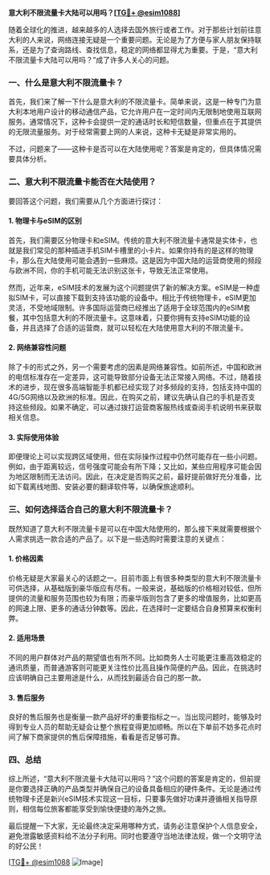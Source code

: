 **意大利不限流量卡大陆可以用吗？[[TG💪+ @esim1088](https://t.me/s/esim1088)]**

随着全球化的推进，越来越多的人选择去国外旅行或者工作。对于那些计划前往意大利的人来说，网络连接无疑是一个重要问题。无论是为了方便与家人朋友保持联系，还是为了查询路线、查找信息，稳定的网络都显得尤为重要。于是，“意大利不限流量卡大陆可以用吗？”成了许多人关心的问题。

### 一、什么是意大利不限流量卡？

首先，我们来了解一下什么是意大利的不限流量卡。简单来说，这是一种专门为意大利本地用户设计的移动通信产品，它允许用户在一定时间内无限制地使用互联网服务。通常情况下，这种卡会提供一定的通话时长和短信数量，但重点在于其提供的无限流量服务。对于经常需要上网的人来说，这种卡无疑是非常实用的。

不过，问题来了——这种卡是否可以在大陆使用呢？答案是肯定的，但具体情况需要具体分析。

### 二、意大利不限流量卡能否在大陆使用？

要回答这个问题，我们需要从几个方面进行探讨：

#### 1. **物理卡与eSIM的区别**

首先，我们需要区分物理卡和eSIM。传统的意大利不限流量卡通常是实体卡，也就是我们常见的那种插进手机SIM卡槽里的小卡片。如果你持有的是这样的物理卡，那么在大陆使用可能会遇到一些麻烦。这是因为中国大陆的运营商使用的频段与欧洲不同，你的手机可能无法识别这张卡，导致无法正常使用。

然而，近年来，eSIM技术的发展为这个问题提供了新的解决方案。eSIM是一种虚拟SIM卡，可以直接下载到支持该功能的设备中。相比于传统物理卡，eSIM更加灵活，不受地域限制。许多国际运营商已经推出了适用于全球范围内的eSIM套餐，其中包括意大利的不限流量卡。这意味着，只要你拥有支持eSIM功能的设备，并且选择了合适的运营商，就可以轻松在大陆使用意大利的不限流量卡。

#### 2. **网络兼容性问题**

除了卡的形式之外，另一个需要考虑的因素是网络兼容性。如前所述，中国和欧洲的电信标准存在一定差异，这可能导致部分设备无法正常接入网络。不过，随着技术的进步，现在很多高端智能手机都已经实现了对多频段的支持，包括支持中国的4G/5G网络以及欧洲的标准。因此，在购买之前，建议先确认自己的手机是否支持这些频段。如果不确定，可以通过拨打运营商客服热线或查阅手机说明书来获取相关信息。

#### 3. **实际使用体验**

即便理论上可以实现跨区域使用，但在实际操作过程中仍然可能存在一些小问题。例如，由于距离较远，信号强度可能会有所下降；又比如，某些应用程序可能会因为地区限制而无法访问。因此，在决定是否购买之前，最好提前做好充分准备，比如下载离线地图、安装必要的翻译软件等，以确保旅途顺利。

### 三、如何选择适合自己的意大利不限流量卡？

既然知道了意大利不限流量卡是可以在中国大陆使用的，那么接下来就需要根据个人需求挑选一款合适的产品了。以下是一些选购时需要注意的关键点：

#### 1. **价格因素**

价格无疑是大家最关心的话题之一。目前市面上有很多种类型的意大利不限流量卡可供选择，从基础版到豪华版应有尽有。一般来说，基础版的价格相对较低，但所提供的流量和服务范围也较为有限；而豪华版则包含了更多的增值服务，比如更高的网速上限、更多的通话分钟数等。因此，在选择时一定要结合自身预算来权衡利弊。

#### 2. **适用场景**

不同的用户群体对产品的期望值也有所不同。比如商务人士可能更注重高效稳定的通讯质量，而普通游客则可能更关注性价比高且操作简便的产品。因此，在挑选时应该明确自己主要用途是什么，从而找到最适合自己的那一款。

#### 3. **售后服务**

良好的售后服务也是衡量一款产品好坏的重要指标之一。当出现问题时，能够及时得到专业人员的帮助无疑会让整个旅程变得更加顺畅。所以在下单前不妨多花点时间了解下商家提供的售后保障措施，看看是否足够可靠。

### 四、总结

综上所述，“意大利不限流量卡大陆可以用吗？”这个问题的答案是肯定的，但前提是你要选择正确的产品类型并确保自己的设备具备相应的硬件条件。无论是通过传统物理卡还是新兴eSIM技术实现这一目标，只要事先做好功课并遵循相关指导原则，相信每位旅客都能享受到愉快便捷的海外之旅。

最后提醒一下大家，无论最终决定采用哪种方式，请务必注意保护个人信息安全，避免泄露敏感资料给不法分子利用。同时也要遵守当地法律法规，做一个文明守法的好公民！

[[TG💪+ @esim1088](https://t.me/s/esim1088) ![Image](https://i.postimg.cc/4NQfJmqS/Snipaste-2025-05-13-00-14-12.png)]